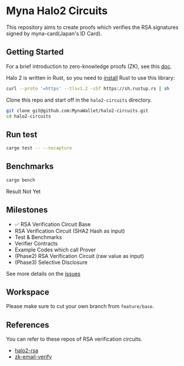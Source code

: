 # Myna Halo2 Circuits

This repository aims to create proofs which verifies the RSA signatures signed by myna-card(Japan's ID Card).

## Getting Started

For a brief introduction to zero-knowledge proofs (ZK), see this [doc](https://docs.axiom.xyz/zero-knowledge-proofs/introduction-to-zk).

Halo 2 is written in Rust, so you need to [install](https://www.rust-lang.org/tools/install) Rust to use this library:

```bash
curl --proto '=https' --tlsv1.2 -sSf https://sh.rustup.rs | sh
```

Clone this repo and start off in the `halo2-circuits` directory.

```bash
git clone git@github.com:MynaWallet/halo2-circuits.git
cd halo2-circuits
```

## Run test

```bash
cargo test -- --nocapture
```

## Benchmarks

```bash
cargo bench
```

Result Not Yet

## Milestones

- ✅ RSA Verification Circuit Base
- RSA Verification Circuit (SHA2 Hash as input)
- Test & Benchmarks
- Verifier Contracts
- Example Codes which call Prover
- (Phase2) RSA Verification Circuit (raw value as input)
- (Phase3) Selective Disclosure

See more details on the [issues](https://github.com/MynaWallet/halo2-circuits/issues)

## Workspace

Please make sure to cut your own branch from `feature/base`.

## References

You can refer to these repos of RSA verification circuits.

- [halo2-rsa](https://github.com/zkemail/halo2-rsa/tree/feat/new_bigint)
- [zk-email-verify](https://github.com/zkemail/zk-email-verify)
